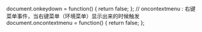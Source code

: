 document.onkeydown = function() {
  return false;
};
// oncontextmenu : 右键菜单事件，当右键菜单（环境菜单）显示出来的时候触发
document.oncontextmenu = function() {
  return false;
};